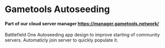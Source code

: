 # Gametools Autoseeding

#### Part of our cloud server manager https://manager.gametools.network/


Battlefield One Autoseeding app design to improve starting of community servers. 
Automaticly join server to quickly populate it. 
